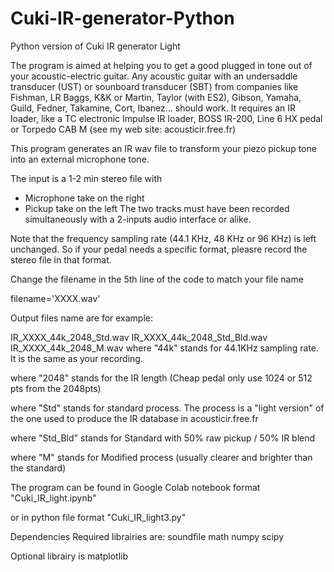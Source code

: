 # Cuki-IR-generator-Python
Python version of Cuki IR generator Light

The program is aimed at helping you to get a good plugged in tone out of your acoustic-electric guitar. Any acoustic guitar with an undersaddle transducer (UST) or sounboard transducer (SBT)
from companies like Fishman, LR Baggs, K&K or Martin, Taylor (with ES2), Gibson, Yamaha, Guild, Fedner, Takamine, Cort, Ibanez... should work.
It requires an IR loader, like a TC electronic Impulse IR loader, BOSS IR-200, Line 6 HX pedal or Torpedo CAB M (see my web site: acousticir.free.fr)

This program generates an IR wav file to transform your piezo pickup tone into an external microphone tone.

The input is a 1-2 min stereo file with 
* Microphone take on the right
* Pickup take on the left
The two tracks must have been recorded simultaneously with a 2-inputs audio interface or alike.

Note that the frequency sampling rate (44.1 KHz, 48 KHz or 96 KHz) is left unchanged. So if your pedal needs a specific format, pleasre record the stereo file in that format.

Change the filename in the 5th line of the code to match your file name

filename='XXXX.wav'

Output files name are for example:

IR_XXXX_44k_2048_Std.wav
IR_XXXX_44k_2048_Std_Bld.wav
IR_XXXX_44k_2048_M.wav
where "44k" stands for 44.1KHz sampling rate. It is the same as your recording.

where  "2048" stands for the IR length (Cheap pedal only use 1024 or 512 pts from the 2048pts)

where "Std" stands for standard process. The process is a "light version" of the one used to produce the IR database in acousticir.free.fr

where "Std_Bld" stands for Standard with 50% raw pickup / 50% IR blend

where "M" stands for Modified process (usually clearer and brighter than the standard)

The program can be found in Google Colab notebook format
"Cuki_IR_light.ipynb"

or in python file format
"Cuki_IR_light3.py"

Dependencies
Required librairies are:
soundfile
math
numpy
scipy

Optional librairy is
matplotlib
